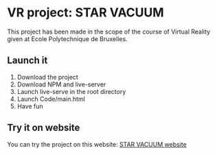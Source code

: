 # VR project: STAR VACUUM
This project has been made in the scope of the course of Virtual Reality given at Ecole Polytechnique de Bruxelles.
## Launch it
1. Download the project
2. Download NPM and live-server
3. Launch live-serve in the root directory
4. Launch Code/main.html
5. Have fun
## Try it on website
You can try the project on this website: [STAR VACUUM website](https://starvacuum.herokuapp.com)
